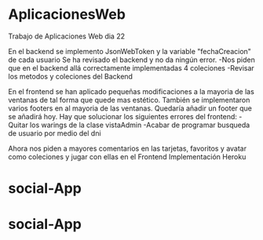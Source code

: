 # AplicacionesWeb

Trabajo de Aplicaciones Web dia 22

En el backend se implemento JsonWebToken y la variable "fechaCreacion" de cada usuario 
Se ha revisado el backend y no da ningún error. 
  -Nos piden que en el backend allá correctamente implementadas 4 coleciones 
  -Revisar los metodos y coleciones del Backend

En el frontend se han aplicado pequeñas modificaciones a la mayoria de las ventanas de tal forma que quede mas estético. 
También se implementaron varios footers en al mayoria de las ventanas. 
Quedaría añadir un footer que se añadirá hoy. Hay que solucionar los siguientes errores del frontend:
  -Quitar los warings de la clase vistaAdmin
  -Acabar de programar busqueda de usuario por medio del dni
  
Ahora nos piden a mayores comentarios en las tarjetas, favoritos y avatar como coleciones y jugar con ellas en el Frontend
Implementación Heroku
# social-App
# social-App
